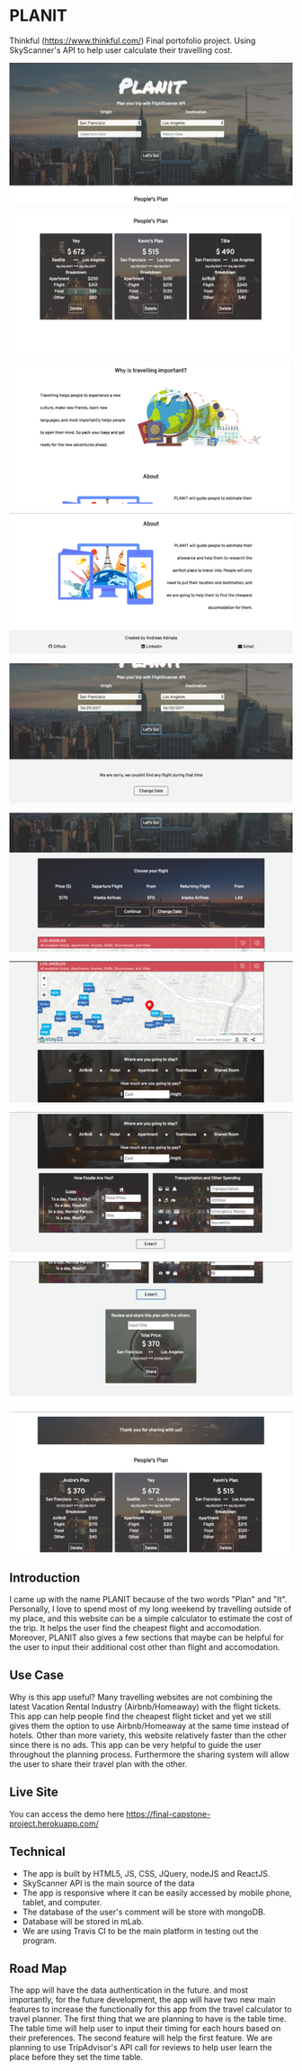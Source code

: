 # PLANIT
Thinkful (https://www.thinkful.com/) Final portofolio project. Using SkyScanner's API to help user calculate their travelling cost.

![home-page](https://github.com/andreasadinata/final-capstone-project/blob/master/public/screenshot/Screenshot%202017-06-27%2018.20.15.png)

![people's-plan](https://github.com/andreasadinata/final-capstone-project/blob/master/public/screenshot/Screenshot%202017-06-27%2018.20.44.png)

![why-travelling](https://github.com/andreasadinata/final-capstone-project/blob/master/public/screenshot/Screenshot%202017-06-27%2018.21.01.png)

![about-PLANIT](https://github.com/andreasadinata/final-capstone-project/blob/master/public/screenshot/Screenshot%202017-06-27%2018.21.12.png)

![flight-not-found](https://github.com/andreasadinata/final-capstone-project/blob/master/public/screenshot/Screenshot%202017-06-27%2018.22.08.png)

![flight-found](https://github.com/andreasadinata/final-capstone-project/blob/master/public/screenshot/Screenshot%202017-06-27%2018.22.51.png)

![accomodation](https://github.com/andreasadinata/final-capstone-project/blob/master/public/screenshot/Screenshot%202017-06-27%2018.23.07.png)

![food-transportation](https://github.com/andreasadinata/final-capstone-project/blob/master/public/screenshot/Screenshot%202017-06-27%2018.23.16.png)

![input-title](https://github.com/andreasadinata/final-capstone-project/blob/master/public/screenshot/Screenshot%202017-06-27%2018.23.51.png)

![plan-submitted](https://github.com/andreasadinata/final-capstone-project/blob/master/public/screenshot/Screenshot%202017-06-27%2018.24.23.png)

## Introduction
I came up with the name PLANIT because of the two words "Plan" and "It". Personally, I love to spend most of my long weekend
by travelling outside of my place, and this website can be a simple calculator to estimate the cost of the trip.
It helps the user find the cheapest flight and accomodation. Moreover, PLANIT also gives a few sections that maybe can be helpful
for the user to input their additional cost other than flight and accomodation.

## Use Case
Why is this app useful? Many travelling websites are not combining the latest Vacation Rental Industry (Airbnb/Homeaway) with the flight tickets.
This app can help people find the cheapest flight ticket and yet we still gives them the option to use Airbnb/Homeaway at the same time instead of hotels.
Other than more variety, this website relatively faster than the other since there is no ads.
This app can be very helpful to guide the user throughout the planning process. Furthermore the sharing system will allow the user to share
their travel plan with the other.

## Live Site
You can access the demo here https://final-capstone-project.herokuapp.com/

## Technical
* The app is built by HTML5, JS, CSS, JQuery, nodeJS and ReactJS.
* SkyScanner API is the main source of the data
* The app is responsive where it can be easily accessed by mobile phone, tablet, and computer.
* The database of the user's comment will be store with mongoDB.
* Database will be stored in mLab.
* We are using Travis CI to be the main platform in testing out the program.

## Road Map
The app will have the data authentication in the future. and most importantly, for the future development,
the app will have two new main features to increase the functionally for this app from the travel calculator to travel planner.
The first thing that we are planning to have is the table time.
The table time will help user to input their timing for each hours based on their preferences.
The second feature will help the first feature. We are planning to use TripAdvisor's API call for reviews to help user learn the place before they
set the time table.
